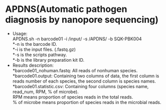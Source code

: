 # APDNS(Automatic pathogen diagnosis by nanopore sequencing)
* Usage:\
APDNS.sh -n barcode01 -i /input/ -s /APDNS/ -b SQK-PBK004\
*-n is the barcode ID.\
*-i is the input files. (.fastq.gz)\
*-s is the scripts pathway.\
*-b is the library preparation kit ID.
* Results description:\
*barcode01_nohuman.fastq: All reads of nonhuman species.\
*barcode01.output: Containing two columns of data, the first column is reads number of each species, the second column is species names.\
*barcode01.statistic.csv: Containing four columns (species name, read_num, RPM, % of microbe).\
RPM means proportion of species reads in the total reads.\
% of microbe means proportion of species reads in the microbial reads.
